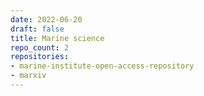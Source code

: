 ```yaml
---
date: 2022-06-20
draft: false
title: Marine science
repo_count: 2
repositories:
- marine-institute-open-access-repository
- marxiv
---
```



